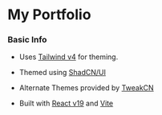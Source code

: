 # My Portfolio

### Basic Info

- Uses [Tailwind v4](https://tailwindcss.com/) for theming.
- Themed using [ShadCN/UI](https://ui.shadcn.com/)
- Alternate Themes provided by [TweakCN](https://tweakcn.com/)

- Built with [React v19](https://react.dev/) and [Vite]()
